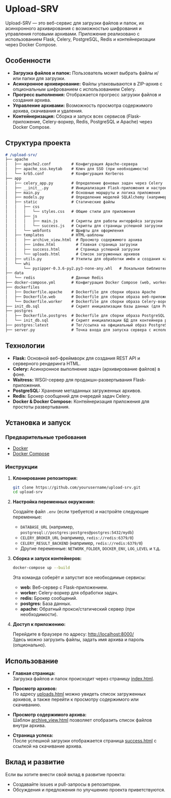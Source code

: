 
# Upload-SRV

Upload-SRV — это веб-сервис для загрузки файлов и папок, их асинхронного архивирования с возможностью шифрования и управления готовыми архивами. Приложение реализовано с использованием Flask, Celery, PostgreSQL, Redis и контейнеризации через Docker Compose.

## Особенности

- **Загрузка файлов и папок:** Пользователь может выбрать файлы и/или папки для загрузки.
- **Асинхронное архивирование:** Файлы упаковываются в ZIP-архив с опциональным шифрованием с использованием Celery.
- **Прогресс выполнения:** Отображается прогресс загрузки файлов и создания архива.
- **Управление архивами:** Возможность просмотра содержимого архива, скачивания и удаления.
- **Контейнеризация:** Сборка и запуск всех сервисов (Flask-приложение, Celery-воркер, Redis, PostgreSQL и Apache) через Docker Compose.

## Структура проекта

```markdown
# /upload-srv/
├── apache
│   ├── apache2.conf         # Конфигурация Apache-сервера
│   ├── apache_sso.keytab    # Ключ для SSO (при необходимости)
│   └── krb5.conf            # Конфигурация Kerberos
├── app
│   ├── celery_app.py        # Определение фоновых задач через Celery
│   ├── __init__.py          # Инициализация Flask-приложения и настроек
│   ├── main.py              # Основные маршруты и логика приложения
│   ├── models.py            # Определение моделей SQLAlchemy (например, Upload)
│   ├── static               # Статические файлы
│   │   ├── css
│   │   │   └── styles.css   # Общие стили для приложения
│   │   ├── js
│   │   │   ├── main.js      # Скрипты для работы интерфейса загрузки
│   │   │   └── success.js   # Скрипты для страницы успешной загрузки
│   │   └── webfonts         # Шрифты для оформления
│   ├── templates            # HTML-шаблоны
│   │   ├── archive_view.html  # Просмотр содержимого архива
│   │   ├── index.html         # Главная страница загрузки
│   │   ├── success.html       # Страница успешной загрузки
│   │   └── uploads.html       # Список загруженных архивов
│   ├── utils.py             # Утилиты для обработки имён и создания каталогов
│   └── whi
│       └── pyzipper-0.3.6-py2.py3-none-any.whl   # Локальная библиотека для работы с ZIP
├── data
│   └── redis                # Данные Redis
├── docker-compose.yml       # Конфигурация Docker Compose (web, worker, redis, postgres, apache)
├── dockerfiles
│   ├── Dockerfile.apache    # Dockerfile для сборки образа Apache
│   ├── Dockerfile.web       # Dockerfile для сборки образа веб-приложения
│   └── Dockerfile.worker    # Dockerfile для сборки образа Celery-воркера
├── init_db.sql              # Скрипт инициализации базы данных (для PostgreSQL)
├── postgres
│   ├── Dockerfile.postgres  # Dockerfile для сборки образа PostgreSQL
│   └── init_db.sql          # Скрипт инициализации БД для контейнера postgres
├── postgres:latest          # Тег/ссылка на официальный образ PostgreSQL
├── server.py                # Точка входа для запуска сервера с использованием Waitress

```

## Технологии

- **Flask:** Основной веб-фреймворк для создания REST API и серверного рендеринга HTML.
- **Celery:** Асинхронное выполнение задач (архивирование файлов) в фоне.
- **Waitress:** WSGI-сервер для продакшн-развертывания Flask-приложения.
- **PostgreSQL:** Хранение метаданных загруженных архивов.
- **Redis:** Брокер сообщений для очередей задач Celery.
- **Docker & Docker Compose:** Контейнеризация приложения для простоты развертывания.

## Установка и запуск

### Предварительные требования

- [Docker](https://docs.docker.com/get-docker/)
- [Docker Compose](https://docs.docker.com/compose/install/)

### Инструкции

1. **Клонирование репозитория:**

   ```bash
   git clone https://github.com/yourusername/upload-srv.git
   cd upload-srv
   ```

2. **Настройка переменных окружения:**

   Создайте файл `.env` (если требуется) и настройте следующие переменные:
   - `DATABASE_URL` (например, `postgresql://postgres:postgres@postgres:5432/mydb`)
   - `CELERY_BROKER_URL` (например, `redis://redis:6379/0`)
   - `CELERY_RESULT_BACKEND` (например, `redis://redis:6379/0`)
   - Другие переменные: `NETWORK_FOLDER`, `DOCKER_ENV`, `LOG_LEVEL` и т.д.

3. **Сборка и запуск контейнеров:**

   ```bash
   docker-compose up --build
   ```

   Эта команда соберёт и запустит все необходимые сервисы:
   - **web:** Веб-сервер с Flask-приложением.
   - **worker:** Celery-воркер для обработки задач.
   - **redis:** Брокер сообщений.
   - **postgres:** База данных.
   - **apache:** Обратный прокси/статический сервер (при необходимости).

4. **Доступ к приложению:**

   Перейдите в браузере по адресу: [http://localhost:8000/](http://localhost:8000/)  
   Здесь можно загрузить файлы, задать имя архива и пароль (опционально).

## Использование

- **Главная страница:**  
  Загрузка файлов и папок происходит через страницу [index.html](app/templates/index.html).

- **Просмотр архивов:**  
  По адресу [uploads.html](app/templates/uploads.html) можно увидеть список загруженных архивов, а также перейти к просмотру содержимого или скачиванию.

- **Просмотр содержимого архива:**  
  Шаблон [archive_view.html](app/templates/archive_view.html) позволяет отобразить список файлов внутри архива.

- **Страница успеха:**  
  После успешной загрузки отображается страница [success.html](app/templates/success.html) с ссылкой на скачивание архива.

## Вклад и развитие

Если вы хотите внести свой вклад в развитие проекта:
- Создавайте issues и pull-запросы в репозитории.
- Обсуждения и предложения по улучшению проекта приветствуются.

